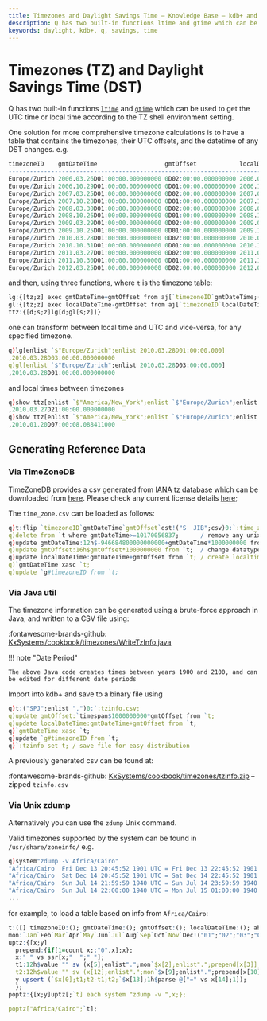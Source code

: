 ```yaml
---
title: Timezones and Daylight Savings Time – Knowledge Base – kdb+ and q documentation
description: Q has two built-in functions ltime and gtime which can be used to get the UTC time or local time according to the TZ shell environment setting.
keywords: daylight, kdb+, q, savings, time
---
```

# Timezones (TZ) and Daylight Savings Time (DST)

Q has two built-in functions [`ltime`](../ref/gtime.md#ltime) and [`gtime`](../ref/gtime.md#gtime) which can be used to get the UTC time or local time according to the TZ shell environment setting.

One solution for more comprehensive timezone calculations is to have a table that contains the timezones, their UTC offsets, and the datetime of any DST changes. e.g.

```q
timezoneID    gmtDateTime                   gmtOffset            localDateTime                
----------------------------------------------------------------------------------------------
Europe/Zurich 2006.03.26D01:00:00.000000000 0D02:00:00.000000000 2006.03.26D03:00:00.000000000
Europe/Zurich 2006.10.29D01:00:00.000000000 0D01:00:00.000000000 2006.10.29D02:00:00.000000000
Europe/Zurich 2007.03.25D01:00:00.000000000 0D02:00:00.000000000 2007.03.25D03:00:00.000000000
Europe/Zurich 2007.10.28D01:00:00.000000000 0D01:00:00.000000000 2007.10.28D02:00:00.000000000
Europe/Zurich 2008.03.30D01:00:00.000000000 0D02:00:00.000000000 2008.03.30D03:00:00.000000000
Europe/Zurich 2008.10.26D01:00:00.000000000 0D01:00:00.000000000 2008.10.26D02:00:00.000000000
Europe/Zurich 2009.03.29D01:00:00.000000000 0D02:00:00.000000000 2009.03.29D03:00:00.000000000
Europe/Zurich 2009.10.25D01:00:00.000000000 0D01:00:00.000000000 2009.10.25D02:00:00.000000000
Europe/Zurich 2010.03.28D01:00:00.000000000 0D02:00:00.000000000 2010.03.28D03:00:00.000000000
Europe/Zurich 2010.10.31D01:00:00.000000000 0D01:00:00.000000000 2010.10.31D02:00:00.000000000
Europe/Zurich 2011.03.27D01:00:00.000000000 0D02:00:00.000000000 2011.03.27D03:00:00.000000000
Europe/Zurich 2011.10.30D01:00:00.000000000 0D01:00:00.000000000 2011.10.30D02:00:00.000000000
Europe/Zurich 2012.03.25D01:00:00.000000000 0D02:00:00.000000000 2012.03.25D03:00:00.000000000
```

and then, using three functions, where `t` is the timezone table:

```q
lg:{[tz;z] exec gmtDateTime+gmtOffset from aj[`timezoneID`gmtDateTime;([]timezoneID:tz;gmtDateTime:z);t]};
gl:{[tz;z] exec localDateTime-gmtOffset from aj[`timezoneID`localDateTime;([]timezoneID:tz;localDateTime:z);t]};
ttz:{[d;s;z]lg[d;gl[s;z]]}
```

one can transform between local time and UTC and vice-versa, for any specified timezone.

```q
q)lg[enlist `$"Europe/Zurich";enlist 2010.03.28D01:00:00.000]
,2010.03.28D03:00:00.000000000
q)gl[enlist `$"Europe/Zurich";enlist 2010.03.28D03:00:00.000]
,2010.03.28D01:00:00.000000000
```

and local times between timezones

```q
q)show ttz[enlist `$"America/New_York";enlist `$"Europe/Zurich";enlist 2010.03.28D03:00:00.000]
,2010.03.27D21:00:00.000000000
q)show ttz[enlist `$"America/New_York";enlist `$"Europe/Zurich";enlist .z.P]
,2010.01.20D07:00:08.088411000
```

## Generating Reference Data

### Via TimeZoneDB

TimeZoneDB provides a csv generated from [IANA tz database](https://data.iana.org/time-zones/tz-link.html) which can be downloaded from [here](https://timezonedb.com/download). 
Please check any current license details [here](https://timezonedb.com);

The `time_zone.csv` can be loaded as follows:

```q
q)t:flip `timezoneID`gmtDateTime`gmtOffset`dst!("S  JIB";csv)0:`:time_zone.csv
q)delete from `t where gmtDateTime>=10170056837;      / remove any unix timestamps greater than our max timestamp
q)update gmtDateTime:12h$-946684800000000000+gmtDateTime*1000000000 from `t; / change datatype timestamp
q)update gmtOffset:16h$gmtOffset*1000000000 from `t;  / change datatype to timespan
q)update localDateTime:gmtDateTime+gmtOffset from `t; / create localtime when change occured
q)`gmtDateTime xasc `t;
q)update `g#timezoneID from `t;
```

### Via Java util

The timezone information can be generated using a brute-force approach in Java, and written to a CSV file using:

:fontawesome-brands-github:
[KxSystems/cookbook/timezones/WriteTzInfo.java](https://github.com/KxSystems/cookbook/blob/master/timezones/WriteTzInfo.java)

!!! note "Date Period"

    The above Java code creates times between years 1900 and 2100, and can be edited for different date periods

Import into kdb+ and save to a binary file using

```q
q)t:("SPJ";enlist ",")0:`:tzinfo.csv;
q)update gmtOffset:`timespan$1000000000*gmtOffset from `t;
q)update localDateTime:gmtDateTime+gmtOffset from `t;
q)`gmtDateTime xasc `t;
q)update `g#timezoneID from `t;
q)`:tzinfo set t; / save file for easy distribution
```

A previously generated csv can be found at:

:fontawesome-brands-github: 
[KxSystems/cookbook/timezones/tzinfo.zip](https://github.com/KxSystems/cookbook/blob/master/timezones/tzinfo.zip) 
– zipped `tzinfo.csv` 

### Via Unix zdump

Alternatively you can use the `zdump` Unix command. 

Valid timezones supported by the system can be found in `/usr/share/zoneinfo/` e.g.

```q
q)system"zdump -v Africa/Cairo"
"Africa/Cairo  Fri Dec 13 20:45:52 1901 UTC = Fri Dec 13 22:45:52 1901 EET isdst=0"
"Africa/Cairo  Sat Dec 14 20:45:52 1901 UTC = Sat Dec 14 22:45:52 1901 EET isdst=0"
"Africa/Cairo  Sun Jul 14 21:59:59 1940 UTC = Sun Jul 14 23:59:59 1940 EET isdst=0"
"Africa/Cairo  Sun Jul 14 22:00:00 1940 UTC = Mon Jul 15 01:00:00 1940 EEST isdst=1"
...
```

for example, to load a table based on info from `Africa/Cairo`:

```q
t:([] timezoneID:(); gmtDateTime:(); gmtOffset:(); localDateTime:(); abbr:(); dst:());
mon:`Jan`Feb`Mar`Apr`May`Jun`Jul`Aug`Sep`Oct`Nov`Dec!("01";"02";"03";"04";"05";"06";"07";"08";"09";"10";"11";"12")
uptz:{[x;y]
  prepend:{if[1=count x;:"0",x];x};
  x:" " vs ssr[x;"  ";" "];
  t1:12h$value "" sv (x[5];enlist".";mon`$x[2];enlist".";prepend[x[3]];enlist"D";x[4];".000000000");
  t2:12h$value "" sv (x[12];enlist".";mon`$x[9];enlist".";prepend[x[10]];enlist"D";x[11];".000000000");
  y upsert (`$x[0];t1;t2-t1;t2;`$x[13];1h$parse @["=" vs x[14];1]);
  };
poptz:{[x;y]uptz[;`t] each system "zdump -v ",x;};

poptz["Africa/Cairo";`t];
```

